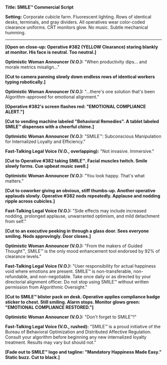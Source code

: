 **Title: SMILE™ Commercial Script**

**Setting:** Corporate cubicle farm. Fluorescent lighting. Rows of identical desks, terminals, and gray dividers. All operatives wear color-coded clearance uniforms. CRT monitors glow. No music. Subtle mechanical humming.

---

**[Open on close-up: Operative #382 (YELLOW Clearance) staring blankly at monitor. His face is neutral. Too neutral.]**

**Optimistic Woman Announcer (V.O.):**
"When productivity dips... and morale metrics misalign..."

**[Cut to camera panning slowly down endless rows of identical workers typing robotically.]**

**Optimistic Woman Announcer (V.O.):**
"...there's one solution that's been Algorithm-approved for emotional alignment."

**[Operative #382's screen flashes red: "EMOTIONAL COMPLIANCE ALERT."]**

**[Cut to vending machine labeled "Behavioral Remedies". A tablet labeled SMILE™ dispenses with a cheerful chime.]**

**Optimistic Woman Announcer (V.O.):**
"SMILE™: Subconscious Manipulation for Internalized Loyalty and Efficiency."

**Fast-Talking Legal Voice (V.O., overlapping):**
"Not invasive. Immersive."

**[Cut to Operative #382 taking SMILE™. Facial muscles twitch. Smile slowly forms. Cue upbeat music swell.]**

**Optimistic Woman Announcer (V.O.):**
"You look happy. That's what matters."

**[Cut to coworker giving an obvious, stiff thumbs-up. Another operative applauds slowly. Operative #382 nods repeatedly. Applause and nodding ripple across cubicles.]**

**Fast-Talking Legal Voice (V.O.):**
"Side effects may include increased nodding, prolonged applause, unwarranted optimism, and mild detachment from self."

**[Cut to an executive peeking in through a glass door. Sees everyone smiling. Nods approvingly. Door closes.]**

**Optimistic Woman Announcer (V.O.):**
"From the makers of Guided Thought™, SMILE™ is the only mood enhancement tool endorsed by 92% of clearance levels."

**Fast-Talking Legal Voice (V.O.):**
"User responsibility for actual happiness void where emotions are present. SMILE™ is non-transferable, non-refundable, and non-negotiable. Take once daily or as directed by your directorial alignment officer. Do not stop using SMILE™ without written permission from Algorithmic Oversight."

**[Cut to SMILE™ blister pack on desk. Operative applies compliance badge sticker to chest. Still smiling. Alarm stops. Monitor glows green: "EMOTIONAL COMPLIANCE RESTORED."]**

**Optimistic Woman Announcer (V.O.):**
"Don't forget to SMILE™!"

**Fast-Talking Legal Voice (V.O., rushed):**
"SMILE™ is a proud initiative of the Bureau of Behavioral Optimization and Distributed Affective Regulation. Consult your algorithm before beginning any new internalized loyalty treatment. Results may vary but should not."

**[Fade out to SMILE™ logo and tagline: "Mandatory Happiness Made Easy." Static buzz. Cut to black.]**

